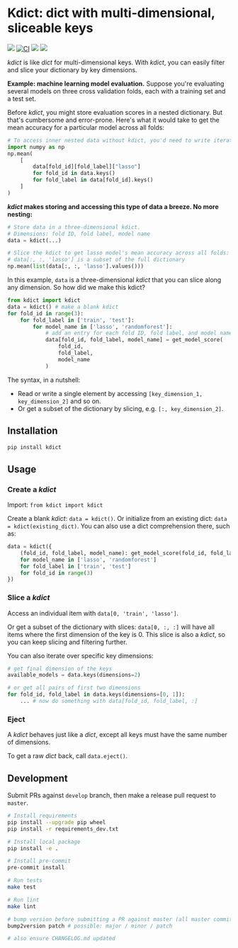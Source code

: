 # Kdict: dict with multi-dimensional, sliceable keys

[![](https://img.shields.io/pypi/v/kdict.svg)](https://pypi.python.org/pypi/kdict)
[![CI](https://github.com/maximz/kdict/actions/workflows/ci.yaml/badge.svg?branch=master)](https://github.com/maximz/kdict/actions/workflows/ci.yaml)
[![](https://img.shields.io/badge/docs-here-blue.svg)](https://kdict.maximz.com)
[![](https://img.shields.io/github/stars/maximz/kdict?style=social)](https://github.com/maximz/kdict)

_kdict_ is like _dict_ for multi-dimensional keys. With _kdict_, you can easily filter and slice your dictionary by key dimensions.

**Example: machine learning model evaluation.** Suppose you're evaluating several models on three cross validation folds, each with a training set and a test set.

Before _kdict_, you might store evaluation scores in a nested dictionary. But that's cumbersome and error-prone. Here's what it would take to get the mean accuracy for a particular model across all folds:

```python
# To access inner nested data without kdict, you'd need to write iterators like this:
import numpy as np
np.mean(
    [
        data[fold_id][fold_label]["lasso"]
        for fold_id in data.keys()
        for fold_label in data[fold_id].keys()
    ]
)
```

**_kdict_ makes storing and accessing this type of data a breeze. No more nesting:**

```python
# Store data in a three-dimensional kdict.
# Dimensions: fold ID, fold label, model name
data = kdict(...)

# Slice the kdict to get lasso model's mean accuracy across all folds:
# data[:, :, 'lasso'] is a subset of the full dictionary
np.mean(list(data[:, :, 'lasso'].values()))
```

In this example, `data` is a three-dimensional _kdict_ that you can slice along any dimension. So how did we make this kdict?

```python
from kdict import kdict
data = kdict() # make a blank kdict
for fold_id in range(3):
    for fold_label in ['train', 'test']:
        for model_name in ['lasso', 'randomforest']:
            # add an entry for each fold ID, fold label, and model name
            data[fold_id, fold_label, model_name] = get_model_score(
                fold_id,
                fold_label,
                model_name
            )
```

The syntax, in a nutshell:

- Read or write a single element by accessing `[key_dimension_1, key_dimension_2]` and so on.
- Or get a subset of the dictionary by slicing, e.g. `[:, key_dimension_2]`.

## Installation

```bash
pip install kdict
```

## Usage

### Create a _kdict_

Import: `from kdict import kdict`

Create a blank _kdict_: `data = kdict()`. Or initialize from an existing dict: `data = kdict(existing_dict)`. You can also use a dict comprehension there, such as:

```python
data = kdict({
    (fold_id, fold_label, model_name): get_model_score(fold_id, fold_label, model_name)
    for model_name in ['lasso', 'randomforest']
    for fold_label in ['train', 'test']
    for fold_id in range(3)
})
```

### Slice a _kdict_

Access an individual item with `data[0, 'train', 'lasso']`.

Or get a subset of the dictionary with slices: `data[0, :, :]` will have all items where the first dimension of the key is 0. This slice is also a _kdict_, so you can keep slicing and filtering further.

You can also iterate over specific key dimensions:

```python
# get final dimension of the keys
available_models = data.keys(dimensions=2)

# or get all pairs of first two dimensions
for fold_id, fold_label in data.keys(dimensions=[0, 1]):
    ... # now do something with data[fold_id, fold_label, :]
```

### Eject

A _kdict_ behaves just like a _dict_, except all keys must have the same number of dimensions.

To get a raw _dict_ back, call `data.eject()`.


## Development

Submit PRs against `develop` branch, then make a release pull request to `master`.

```bash
# Install requirements
pip install --upgrade pip wheel
pip install -r requirements_dev.txt

# Install local package
pip install -e .

# Install pre-commit
pre-commit install

# Run tests
make test

# Run lint
make lint

# bump version before submitting a PR against master (all master commits are deployed)
bump2version patch # possible: major / minor / patch

# also ensure CHANGELOG.md updated
```
